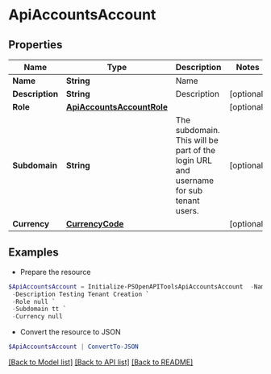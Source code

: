 # ApiAccountsAccount
## Properties

Name | Type | Description | Notes
------------ | ------------- | ------------- | -------------
**Name** | **String** | Name | 
**Description** | **String** | Description | [optional] 
**Role** | [**ApiAccountsAccountRole**](ApiAccountsAccountRole.md) |  | [optional] 
**Subdomain** | **String** | The subdomain. This will be part of the login URL and username for sub tenant users. | [optional] 
**Currency** | [**CurrencyCode**](CurrencyCode.md) |  | [optional] 

## Examples

- Prepare the resource
```powershell
$ApiAccountsAccount = Initialize-PSOpenAPIToolsApiAccountsAccount  -Name Test Tenant `
 -Description Testing Tenant Creation `
 -Role null `
 -Subdomain tt `
 -Currency null
```

- Convert the resource to JSON
```powershell
$ApiAccountsAccount | ConvertTo-JSON
```

[[Back to Model list]](../README.md#documentation-for-models) [[Back to API list]](../README.md#documentation-for-api-endpoints) [[Back to README]](../README.md)

